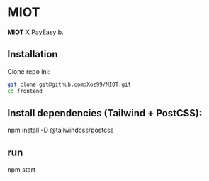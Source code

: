 # MIOT

**MIOT** X PayEasy b.  

## Installation

Clone repo ini:

```bash
git clone git@github.com:Xoz99/MIOT.git
cd frontend
```
## Install dependencies (Tailwind + PostCSS):
npm install -D @tailwindcss/postcss

## run
npm start 


